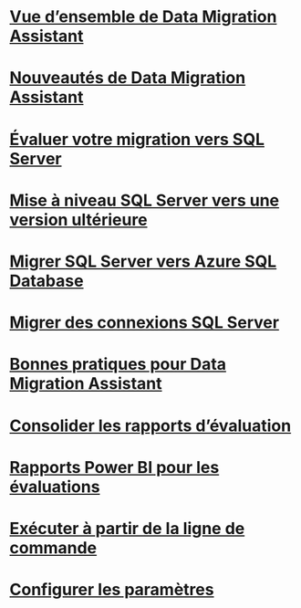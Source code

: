 # [Vue d’ensemble de Data Migration Assistant](dma-overview.md)

# [Nouveautés de Data Migration Assistant](dma-whatsnew.md)
# [Évaluer votre migration vers SQL Server](dma-assesssqlonprem.md)
# [Mise à niveau SQL Server vers une version ultérieure](dma-migrateonpremsql.md)
# [Migrer SQL Server vers Azure SQL Database](dma-migrateonpremsqltosqldb.md)
# [Migrer des connexions SQL Server](dma-migrateserverlogins.md)
# [Bonnes pratiques pour Data Migration Assistant](dma-bestpractices.md)
# [Consolider les rapports d’évaluation](dma-consolidatereports.md)
# [Rapports Power BI pour les évaluations](dma-powerbiassesreport.md)
# [Exécuter à partir de la ligne de commande](dma-commandline.md)
# [Configurer les paramètres](dma-configurationsettings.md)
